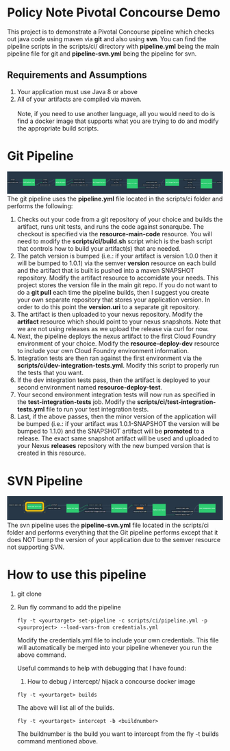 # Policy Note Pivotal Concourse Demo
This project is to demonstrate a Pivotal Concourse pipeline which checks out java code using maven via **git** and also using **svn**. 
You can find the pipeline scripts in the scripts/ci/ directory with **pipeline.yml** being the main pipeline file for git and **pipeline-svn.yml** being the pipeline for svn.
## Requirements and Assumptions
1. Your application must use Java 8 or above
2. All of your artifacts are compiled via maven.<br /><br />
   Note, if you need to use another language, all you would need to do is find a docker image that supports what you are trying to do and modify the appropriate build scripts.

# Git Pipeline
![Git Pipeline```](https://github.com/dunc101/policynoteboot/blob/master/scripts/ci/git.pipeline.PNG)
The git pipeline uses the **pipeline.yml** file located in the scripts/ci folder and performs the following:
1. Checks out your code from a git repository of your choice and builds the artifact, runs unit tests, and runs the code against sonarqube.
   The checkout is specified via the **resource-main-code** resource.  You will need to modify the **scripts/ci/build.sh** script which is the bash script
   that controls how to build your artifact(s) that are needed.  
2. The patch version is bumped (i.e.: if your artifact is version 1.0.0 then it will be bumped to 1.0.1) via the semver **version** resource on each build and the artifact that is built is pushed into a maven SNAPSHOT repository.
   Modify the artifact resource to accomidate your needs.  This project stores the version file in the main git repo.  If you do not want to do a **git pull** each 
   time the pipeline builds, then I suggest you create your own separate repository that stores your application version.  In order to do this point the **version.uri** 
   to a separate git repository.
3. The artifact is then uploaded to your nexus repository.  Modify the **artifact** resource which should point to your nexus snapshots.  Note that we
   are not using releases as we upload the release via curl for now.
3. Next, the pipeline deploys the nexus artifact to the first Cloud Foundry environment of your choice.  Modify the **resource-deploy-dev** resource to include your own
   Cloud Foundry environment information.
4. Integration tests are then ran against the first environment via the **scripts/ci/dev-integration-tests.yml**.  Modify this script to properly run the tests that you want.
5. If the dev integration tests pass, then the artifact is deployed to your second environment named **resource-deploy-test**.
6. Your second environment integration tests will now run as specified in the **test-integration-tests** job.  Modify the **scripts/ci/test-integration-tests.yml** file
   to run your test integration tests.
7. Last, if the above passes, then the minor version of the application will be bumped (i.e.: if your artifact was 1.0.1-SNAPSHOT the version will be bumped to 1.1.0) and the SNAPSHOT artifact will be **promoted** to a release.  The exact same snapshot artifact will be used and uploaded to your Nexus **releases**
  repository with the new bumped version that is created in this resource.
  
# SVN Pipeline
![SVN Pipeline](https://github.com/dunc101/policynoteboot/blob/master/scripts/ci/svn.pipeline.PNG)
The svn pipeline uses the **pipeline-svn.yml** file located in the scripts/ci folder and performs everything that the Git pipeline performs
except that it does NOT bump the version of your application due to the semver resource not supporting SVN.

# How to use this pipeline
1. git clone <this url>
2. Run fly command to add the pipeline
   ```
   fly -t <yourtarget> set-pipeline -c scripts/ci/pipeline.yml -p <yourproject> --load-vars-from credentials.yml
   ```
   Modify the credentials.yml file to include your own credentials.  This file will automatically be merged into your pipeline whenever    you run the above command.
   
   Useful commands to help with debugging that I have found:
   1. How to debug / intercept/ hijack a concourse docker image
   ```
   fly -t <yourtarget> builds
   ```
   The above will list all of the builds.
   ```
   fly -t <yourtarget> intercept -b <buildnumber>
   ```
   The buildnumber is the build you want to intercept from the fly -t <yourtarget> builds command mentioned above.

